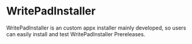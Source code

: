 # WritePadInstaller
WritePadInstaller is an custom appx installer mainly developed, so users can easily install and test WritePadInstaller Prereleases.
